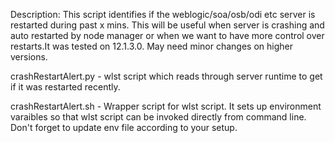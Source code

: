 Description: This script identifies if the weblogic/soa/osb/odi etc server is restarted during past x mins. This will be useful when server is crashing and auto restarted by node manager or when we want to have more control over restarts.It was tested on 12.1.3.0. May need minor changes on higher versions.

crashRestartAlert.py - wlst script which reads through server runtime to get if it was restarted recently.

crashRestartAlert.sh - Wrapper script for wlst script. It sets up environment varaibles so that wlst script can be invoked directly from command line. Don't forget to update env file according to your setup.
